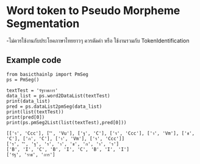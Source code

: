 # Word token to Pseudo Morpheme Segmentation
-ไม่ควรใช้งานกับประโยคภาษาไทยยาวๆ ควรตัดคำ หรือ ใช้งานรวมกับ TokenIdentification
## Example code
```
from basicthainlp import PmSeg
ps = PmSeg()

textTest = 'รัฐราชการ'
data_list = ps.word2DataList(textTest)
print(data_list)
pred = ps.dataList2pmSeg(data_list)
print(list(textTest))
print(pred[0])
print(ps.pmSeg2List(list(textTest),pred[0]))
```
```
[['ร', 'Ccc'], ['ั', 'Vu'], ['ฐ', 'C'], ['ร', 'Ccc'], ['า', 'Vm'], ['ช', 'C'], ['ก', 'C'], ['า', 'Vm'], ['ร', 'Ccc']]
['ร', 'ั', 'ฐ', 'ร', 'า', 'ช', 'ก', 'า', 'ร']
['B', 'I', 'C', 'B', 'I', 'C', 'B', 'I', 'I']
['รัฐ', 'ราช', 'การ']
```